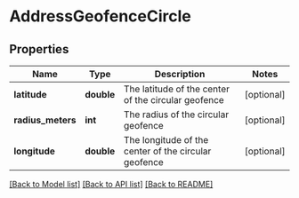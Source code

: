 # AddressGeofenceCircle

## Properties
Name | Type | Description | Notes
------------ | ------------- | ------------- | -------------
**latitude** | **double** | The latitude of the center of the circular geofence | [optional] 
**radius_meters** | **int** | The radius of the circular geofence | [optional] 
**longitude** | **double** | The longitude of the center of the circular geofence | [optional] 

[[Back to Model list]](../README.md#documentation-for-models) [[Back to API list]](../README.md#documentation-for-api-endpoints) [[Back to README]](../README.md)


